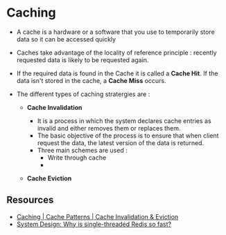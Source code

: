 # Caching 

- A cache is a hardware or a software that you use to temporarily store data so it can be accessed quickly
- Caches take advantage of the locality of reference principle : recently requested data is likely to be requested again.
- If the required data is found in the Cache it is called a **Cache Hit**. If the data isn't stored in the cache, a **Cache Miss** occurs.
- The different types of caching stratergies are : 

    - **Cache Invalidation**

        - It is a process in which the system declares cache entries as invalid and either removes them or replaces them.
        - The basic objective of the process is to ensure that when client request the data, the latest version of the data is returned.
        - Three main schemes are used :
            - Write through cache 
            - 

    - **Cache Eviction**


## Resources

- [Caching | Cache Patterns | Cache Invalidation & Eviction](https://www.youtube.com/watch?v=Ez1GK2imrsY)
- [System Design: Why is single-threaded Redis so fast?](https://www.youtube.com/watch?v=5TRFpFBccQM&list=PLCRMIe5FDPse7NNmQP5UziLjXjkHW3gqA)